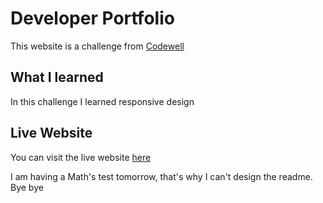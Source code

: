 # Developer Portfolio
This website is a challenge from [Codewell](https://www.codewell.cc/)

## What I learned
In this challenge I learned responsive design

## Live Website
You can visit the live website [here](https://loquacious-biscotti-bcb8a9.netlify.app/)

I am having a Math's test tomorrow, that's why I can't design the readme. Bye bye
